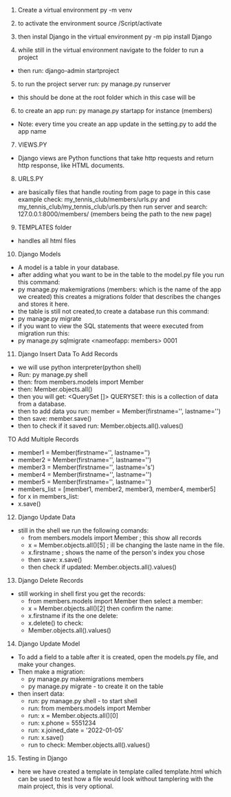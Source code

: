 1. Create a virtual environment
py -m venv <projectname>

2. to activate the environment
source <projectname>/Script/activate

3. then instal Django in the virtual environment
py -m pip install Django

4. while still in the virtual environment navigate to the <projectname> folder to run a project
- then run:
django-admin startproject <djangoprojectname>

5. to run the project server run:
py manage.py runserver
- this should be done at the root folder which in this case will be <djangoprojectname>

6. to create an app run:
py manage.py startapp <nameofapp> for instance (members)
- Note: every time you create an app update in the setting.py to add the app name

7. VIEWS.PY
- Django views are Python functions that take http requests and return http response, like HTML documents.

8. URLS.PY
- are basically files that handle routing from page to page
in this case example check:
my_tennis_club/members/urls.py and my_tennis_club/my_tennis_club/urls.py
then run server and search: 127.0.0.1:8000/members/ (members being the path to the new page)

9. TEMPLATES folder
- handles all html files

10. Django Models
- A model is a table in your database.
- after adding what you want to be in the table to the model.py file you run this command:
 - py manage.py makemigrations <nameofapp>(members: which is the name of the app we created)
 this creates a migrations folder that describes the changes and stores it here.
- the table is still not created,to create a database run this command:
 - py manage.py migrate
- if you want to view the SQL statements that weere executed from migration run this:
 - py manage.py sqlmigrate <nameofapp: members> 0001

11. Django Insert Data
To Add Records
- we will use python interpreter(python shell)
- Run: py manage.py shell
- then: from members.models import Member
- then: Member.objects.all()
- then you will get: <QuerySet []>
QUERYSET: this is a collection of data from a database.
- then to add data you run: member = Member(firstname='', lastname='')
- then save: member.save()
- then to check if it saved run: Member.objects.all().values()

TO Add Multiple Records
- member1 = Member(firstname='', lastname='')
- member2 = Member(firstname='', lastname='')
- member3 = Member(firstname='', lastname='s')
- member4 = Member(firstname='', lastname='')
- member5 = Member(firstname='', lastname='')
- members_list = [member1, member2, member3, member4, member5]
- for x in members_list:
-   x.save()

12. Django Update Data
- still in the shell we run the following comands: 
  -  from members.models import Member ; this show all records
  - x = Member.objects.all()[5] ; ill be changing the laste name in the file.
  - x.firstname ; shows the name of the person's index you chose
  - then save: x.save()
  - then check if updated: Member.objects.all().values()

13. Django Delete Records
- still working in shell
first you get the records:
   - from members.models import Member
then select a member:
   - x = Member.objects.all()[2]
then confirm the name:
   - x.firstname
if its the one delete:
   - x.delete()
to check:
   - Member.objects.all().values()

14. Django Update Model
- To add a field to a table after it is created, open the models.py file, and make your changes.
- Then make a migration:
    - py manage.py makemigrations members
    - py manage.py migrate - to create it on the table
- then insert data:
    - run: py manage.py shell - to start shell
    - run: from members.models import Member
    - run: x = Member.objects.all()[0]
    - run: x.phone = 5551234
    - run: x.joined_date = '2022-01-05'
    - run: x.save()
    - run to check: Member.objects.all().values()

15. Testing in Django
- here we have created a template in template called template.html which can be used to test how a file would look without tamplering with the main project, this is very optional.
